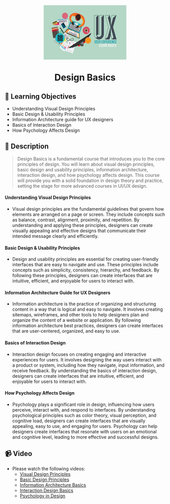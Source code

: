 <div align="center">
    <img src="../images/design-basic.jpg" alt="Logo" height="170" align="center">
    <h1 align="center">Design Basics</h1>
</div>

## 🎯 Learning Objectives
- Understanding Visual Design Principles
- Basic Design & Usability Principles
- Information Architecture guide for UX designers
- Basics of Interaction Design 
- How Psychology Affects Design

## 📝 Description
> Design Basics is a fundamental course that introduces you to the core principles of design. You will learn about visual design principles, basic design and usability principles, information architecture, interaction design, and how psychology affects design. This course will provide you with a solid foundation in design theory and practice, setting the stage for more advanced courses in UI/UX design.

#### Understanding Visual Design Principles
- Visual design principles are the fundamental guidelines that govern how elements are arranged on a page or screen. They include concepts such as balance, contrast, alignment, proximity, and repetition. By understanding and applying these principles, designers can create visually appealing and effective designs that communicate their intended message clearly and efficiently.

#### Basic Design & Usability Principles
- Design and usability principles are essential for creating user-friendly interfaces that are easy to navigate and use. These principles include concepts such as simplicity, consistency, hierarchy, and feedback. By following these principles, designers can create interfaces that are intuitive, efficient, and enjoyable for users to interact with.

#### Information Architecture Guide for UX Designers
- Information architecture is the practice of organizing and structuring content in a way that is logical and easy to navigate. It involves creating sitemaps, wireframes, and other tools to help designers plan and organize the content of a website or application. By following information architecture best practices, designers can create interfaces that are user-centered, organized, and easy to use.

#### Basics of Interaction Design
- Interaction design focuses on creating engaging and interactive experiences for users. It involves designing the way users interact with a product or system, including how they navigate, input information, and receive feedback. By understanding the basics of interaction design, designers can create interfaces that are intuitive, efficient, and enjoyable for users to interact with.

#### How Psychology Affects Design
- Psychology plays a significant role in design, influencing how users perceive, interact with, and respond to interfaces. By understanding psychological principles such as color theory, visual perception, and cognitive load, designers can create interfaces that are visually appealing, easy to use, and engaging for users. Psychology can help designers create interfaces that resonate with users on an emotional and cognitive level, leading to more effective and successful designs.

## 📹 Video
- Please watch the following videos:
    - [Visual Design Principles](https://www.youtube.com/watch?v=yNDgFK2Jj1E)
    - [Basic Design Principles](https://www.youtube.com/watch?v=7MLVcpvgOh4)
    - [Information Architecture Basics](https://www.youtube.com/watch?v=akWDacn5lIA)
    - [Interaction Design Basics](https://www.youtube.com/watch?v=U7rS_2ch_Ps)
    - [Psychology in Design](https://www.youtube.com/watch?v=PdQz27oq_uE&list=PLTZYG7bZ1u6oHnGp4Ib3n0y-CmFQdTW6r&index=5)